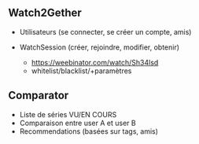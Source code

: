 ## Watch2Gether

- Utilisateurs (se connecter, se créer un compte, amis)

- WatchSession (créer, rejoindre, modifier, obtenir)
	- https://weebinator.com/watch/Sh34lsd
	- whitelist/blacklist/+paramètres
	
## Comparator

- Liste de séries VU/EN COURS
- Comparaison entre user A et user B
- Recommendations (basées sur tags, amis)
